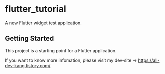 # flutter_tutorial

A new Flutter widget test application.

## Getting Started

This project is a starting point for a Flutter application.

If you want to know more infomation, please visit my dev-site -> https://all-dev-kang.tistory.com/
